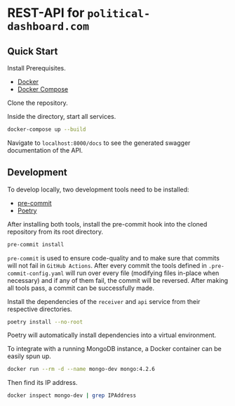 # REST-API for `political-dashboard.com`

## Quick Start

Install Prerequisites.

- [Docker](https://docs.docker.com/engine/install/)
- [Docker Compose](https://docs.docker.com/compose/install/)

Clone the repository.

Inside the directory, start all services.

```bash
docker-compose up --build
```

Navigate to `localhost:8000/docs` to see the generated swagger documentation of the API.

## Development

To develop locally, two development tools need to be installed:

- [pre-commit](https://pre-commit.com/#installation)
- [Poetry](https://python-poetry.org/docs/#installation)

After installing both tools, install the pre-commit hook into the cloned repository from its root directory.

```bash
pre-commit install
```

`pre-commit` is used to ensure code-quality and to make sure that commits will not fail in `GitHub Actions`. After every commit the tools defined in `.pre-commit-config.yaml` will run over every file (modifying files in-place when necessary) and if any of them fail, the commit will be reversed. After making all tools pass, a commit can be successfully made.

Install the dependencies of the `receiver` and `api` service from their respective directories.

```bash
poetry install --no-root
```

Poetry will automatically install dependencies into a virtual environment.

To integrate with a running MongoDB instance, a Docker container can be easily spun up.

```bash
docker run --rm -d --name mongo-dev mongo:4.2.6
```

Then find its IP address.

```bash
docker inspect mongo-dev | grep IPAddress
```
